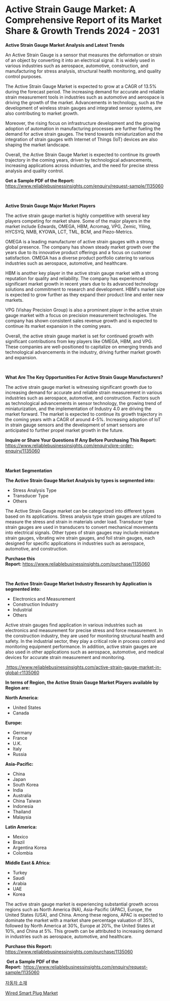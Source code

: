 <p><h1>Active Strain Gauge Market: A Comprehensive Report of its Market Share & Growth Trends 2024 - 2031</h1></p><p><strong>Active Strain Gauge Market Analysis and Latest Trends</strong></p>
<p><p>An Active Strain Gauge is a sensor that measures the deformation or strain of an object by converting it into an electrical signal. It is widely used in various industries such as aerospace, automotive, construction, and manufacturing for stress analysis, structural health monitoring, and quality control purposes.</p><p>The Active Strain Gauge Market is expected to grow at a CAGR of 13.5% during the forecast period. The increasing demand for accurate and reliable strain measurement tools in industries such as automotive and aerospace is driving the growth of the market. Advancements in technology, such as the development of wireless strain gauges and integrated sensor systems, are also contributing to market growth.</p><p>Moreover, the rising focus on infrastructure development and the growing adoption of automation in manufacturing processes are further fueling the demand for active strain gauges. The trend towards miniaturization and the integration of strain gauges with Internet of Things (IoT) devices are also shaping the market landscape.</p><p>Overall, the Active Strain Gauge Market is expected to continue its growth trajectory in the coming years, driven by technological advancements, increasing applications across industries, and the need for precise stress analysis and quality control.</p></p>
<p><strong>Get a Sample PDF of the Report:&nbsp;</strong> <a href="https://www.reliablebusinessinsights.com/enquiry/request-sample/1135060">https://www.reliablebusinessinsights.com/enquiry/request-sample/1135060</a></p>
<p>&nbsp;</p>
<p><strong>Active Strain Gauge Major Market Players</strong></p>
<p><p>The active strain gauge market is highly competitive with several key players competing for market share. Some of the major players in the market include Edwards, OMEGA, HBM, Acromag, VPG, Zemic, Yiling, HYCSYQ, NMB, KYOWA, LCT, TML, BCM, and Piezo-Metrics.</p><p>OMEGA is a leading manufacturer of active strain gauges with a strong global presence. The company has shown steady market growth over the years due to its innovative product offerings and a focus on customer satisfaction. OMEGA has a diverse product portfolio catering to various industries such as aerospace, automotive, and healthcare.</p><p>HBM is another key player in the active strain gauge market with a strong reputation for quality and reliability. The company has experienced significant market growth in recent years due to its advanced technology solutions and commitment to research and development. HBM's market size is expected to grow further as they expand their product line and enter new markets.</p><p>VPG (Vishay Precision Group) is also a prominent player in the active strain gauge market with a focus on precision measurement technologies. The company has shown consistent sales revenue growth and is expected to continue its market expansion in the coming years.</p><p>Overall, the active strain gauge market is set for continued growth with significant contributions from key players like OMEGA, HBM, and VPG. These companies are well-positioned to capitalize on emerging trends and technological advancements in the industry, driving further market growth and expansion.</p></p>
<p>&nbsp;</p>
<p><strong>What Are The Key Opportunities For Active Strain Gauge Manufacturers?</strong></p>
<p><p>The active strain gauge market is witnessing significant growth due to increasing demand for accurate and reliable strain measurement in various industries such as aerospace, automotive, and construction. Factors such as technological advancements in sensor technology, the growing trend of miniaturization, and the implementation of Industry 4.0 are driving the market forward. The market is expected to continue its growth trajectory in the coming years with a CAGR of around 4-5%. Increasing adoption of IoT in strain gauge sensors and the development of smart sensors are anticipated to further propel market growth in the future.</p></p>
<p><strong>Inquire or Share Your Questions If Any Before Purchasing This Report:</strong> <a href="https://www.reliablebusinessinsights.com/enquiry/pre-order-enquiry/1135060">https://www.reliablebusinessinsights.com/enquiry/pre-order-enquiry/1135060</a></p>
<p>&nbsp;</p>
<p><strong>Market Segmentation</strong></p>
<p><strong>The Active Strain Gauge Market Analysis by types is segmented into:</strong></p>
<p><ul><li>Stress Analysis Type</li><li>Transducer Type</li><li>Others</li></ul></p>
<p><p>The Active Strain Gauge market can be categorized into different types based on its applications. Stress analysis type strain gauges are utilized to measure the stress and strain in materials under load. Transducer type strain gauges are used in transducers to convert mechanical movements into electrical signals. Other types of strain gauges may include miniature strain gauges, vibrating wire strain gauges, and foil strain gauges, each designed for specific applications in industries such as aerospace, automotive, and construction.</p></p>
<p><strong>Purchase this Report:&nbsp;</strong><a href="https://www.reliablebusinessinsights.com/purchase/1135060">https://www.reliablebusinessinsights.com/purchase/1135060</a></p>
<p>&nbsp;</p>
<p><strong>The Active Strain Gauge Market Industry Research by Application is segmented into:</strong></p>
<p><ul><li>Electronics and Measurement</li><li>Construction Industry</li><li>Industrial</li><li>Others</li></ul></p>
<p><p>Active strain gauges find application in various industries such as electronics and measurement for precise stress and force measurement. In the construction industry, they are used for monitoring structural health and safety. In the industrial sector, they play a critical role in process control and monitoring equipment performance. In addition, active strain gauges are also used in other applications such as aerospace, automotive, and medical devices for accurate strain measurement and monitoring.</p></p>
<p><a href="https://www.reliablebusinessinsights.com/active-strain-gauge-market-in-global-r1135060">&nbsp;https://www.reliablebusinessinsights.com/active-strain-gauge-market-in-global-r1135060</a></p>
<p><strong>In terms of Region, the Active Strain Gauge Market Players available by Region are:</strong></p>
<p>
    <p> <strong> North America: </strong>
        <ul>
            <li>United States</li>
            <li>Canada</li>
        </ul>
        </p> 
    <p> <strong> Europe: </strong>
        <ul>
            <li>Germany</li>
            <li>France</li>
            <li>U.K.</li>
            <li>Italy</li>
            <li>Russia</li>
        </ul>
        </p> 
    <p> <strong> Asia-Pacific: </strong>
        <ul>
            <li>China</li>
            <li>Japan</li>
            <li>South Korea</li>
            <li>India</li>
            <li>Australia</li>
            <li>China Taiwan</li>
            <li>Indonesia</li>
            <li>Thailand</li>
            <li>Malaysia</li>
        </ul>
        </p> 
    <p> <strong> Latin America: </strong>
        <ul>
            <li>Mexico</li>
            <li>Brazil</li>
            <li>Argentina Korea</li>
            <li>Colombia</li>
        </ul>
        </p> 
    <p> <strong> Middle East & Africa: </strong>
        <ul>
            <li>Turkey</li>
            <li>Saudi</li>
            <li>Arabia</li>
            <li>UAE</li>
            <li>Korea</li>
        </ul>
    </p>
    </p>
<p><p>The active strain gauge market is experiencing substantial growth across regions such as North America (NA), Asia-Pacific (APAC), Europe, the United States (USA), and China. Among these regions, APAC is expected to dominate the market with a market share percentage valuation of 35%, followed by North America at 30%, Europe at 20%, the United States at 10%, and China at 5%. This growth can be attributed to increasing demand in industries such as aerospace, automotive, and healthcare.</p></p>
<p><strong>Purchase this Report: </strong><a href="https://www.reliablebusinessinsights.com/purchase/1135060">https://www.reliablebusinessinsights.com/purchase/1135060</a></p>
<p>&nbsp;<strong>Get a Sample PDF of the Report:&nbsp;&nbsp;</strong><a href="https://www.reliablebusinessinsights.com/enquiry/request-sample/1135060">https://www.reliablebusinessinsights.com/enquiry/request-sample/1135060</a></p>
<p><strong></strong></p>
<p><p><a href="https://github.com/hzumrdvas204296/Market-Research-Report-List-3/blob/main/769444441227.md">자동차 소재</a></p><p><a href="https://github.com/yazulaeha/Market-Research-Report-List-1/blob/main/wired-smart-plug-market.md">Wired Smart Plug Market</a></p></p>